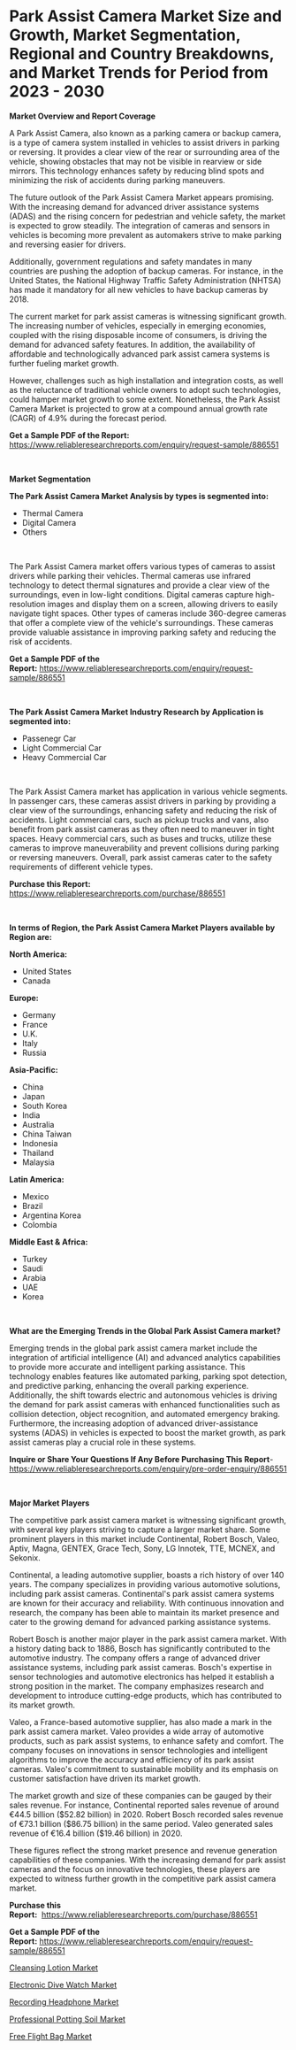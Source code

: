 <p><h1>Park Assist Camera Market Size and Growth, Market Segmentation, Regional and Country Breakdowns, and Market Trends for Period from 2023 -  2030</h1></p><p><strong>Market Overview and Report Coverage</strong></p>
<p><p>A Park Assist Camera, also known as a parking camera or backup camera, is a type of camera system installed in vehicles to assist drivers in parking or reversing. It provides a clear view of the rear or surrounding area of the vehicle, showing obstacles that may not be visible in rearview or side mirrors. This technology enhances safety by reducing blind spots and minimizing the risk of accidents during parking maneuvers.</p><p>The future outlook of the Park Assist Camera Market appears promising. With the increasing demand for advanced driver assistance systems (ADAS) and the rising concern for pedestrian and vehicle safety, the market is expected to grow steadily. The integration of cameras and sensors in vehicles is becoming more prevalent as automakers strive to make parking and reversing easier for drivers.</p><p>Additionally, government regulations and safety mandates in many countries are pushing the adoption of backup cameras. For instance, in the United States, the National Highway Traffic Safety Administration (NHTSA) has made it mandatory for all new vehicles to have backup cameras by 2018.</p><p>The current market for park assist cameras is witnessing significant growth. The increasing number of vehicles, especially in emerging economies, coupled with the rising disposable income of consumers, is driving the demand for advanced safety features. In addition, the availability of affordable and technologically advanced park assist camera systems is further fueling market growth.</p><p>However, challenges such as high installation and integration costs, as well as the reluctance of traditional vehicle owners to adopt such technologies, could hamper market growth to some extent. Nonetheless, the Park Assist Camera Market is projected to grow at a compound annual growth rate (CAGR) of 4.9% during the forecast period.</p></p>
<p><strong>Get a Sample PDF of the Report:</strong> <a href="https://www.reliableresearchreports.com/enquiry/request-sample/886551">https://www.reliableresearchreports.com/enquiry/request-sample/886551</a></p>
<p>&nbsp;</p>
<p><strong>Market Segmentation</strong></p>
<p><strong>The Park Assist Camera Market Analysis by types is segmented into:</strong></p>
<p><ul><li>Thermal Camera</li><li>Digital Camera</li><li>Others</li></ul></p>
<p>&nbsp;</p>
<p><p>The Park Assist Camera market offers various types of cameras to assist drivers while parking their vehicles. Thermal cameras use infrared technology to detect thermal signatures and provide a clear view of the surroundings, even in low-light conditions. Digital cameras capture high-resolution images and display them on a screen, allowing drivers to easily navigate tight spaces. Other types of cameras include 360-degree cameras that offer a complete view of the vehicle's surroundings. These cameras provide valuable assistance in improving parking safety and reducing the risk of accidents.</p></p>
<p><strong>Get a Sample PDF of the Report:</strong>&nbsp;<a href="https://www.reliableresearchreports.com/enquiry/request-sample/886551">https://www.reliableresearchreports.com/enquiry/request-sample/886551</a></p>
<p>&nbsp;</p>
<p><strong>The Park Assist Camera Market Industry Research by Application is segmented into:</strong></p>
<p><ul><li>Passenegr Car</li><li>Light Commercial Car</li><li>Heavy Commercial Car</li></ul></p>
<p>&nbsp;</p>
<p><p>The Park Assist Camera market has application in various vehicle segments. In passenger cars, these cameras assist drivers in parking by providing a clear view of the surroundings, enhancing safety and reducing the risk of accidents. Light commercial cars, such as pickup trucks and vans, also benefit from park assist cameras as they often need to maneuver in tight spaces. Heavy commercial cars, such as buses and trucks, utilize these cameras to improve maneuverability and prevent collisions during parking or reversing maneuvers. Overall, park assist cameras cater to the safety requirements of different vehicle types.</p></p>
<p><strong>Purchase this Report:</strong>&nbsp; <a href="https://www.reliableresearchreports.com/purchase/886551">https://www.reliableresearchreports.com/purchase/886551</a></p>
<p>&nbsp;</p>
<p><strong>In terms of Region, the Park Assist Camera Market Players available by Region are:</strong></p>
<p>
    <p> <strong> North America: </strong>
        <ul>
            <li>United States</li>
            <li>Canada</li>
        </ul>
        </p> 
    <p> <strong> Europe: </strong>
        <ul>
            <li>Germany</li>
            <li>France</li>
            <li>U.K.</li>
            <li>Italy</li>
            <li>Russia</li>
        </ul>
        </p> 
    <p> <strong> Asia-Pacific: </strong>
        <ul>
            <li>China</li>
            <li>Japan</li>
            <li>South Korea</li>
            <li>India</li>
            <li>Australia</li>
            <li>China Taiwan</li>
            <li>Indonesia</li>
            <li>Thailand</li>
            <li>Malaysia</li>
        </ul>
        </p> 
    <p> <strong> Latin America: </strong>
        <ul>
            <li>Mexico</li>
            <li>Brazil</li>
            <li>Argentina Korea</li>
            <li>Colombia</li>
        </ul>
        </p> 
    <p> <strong> Middle East & Africa: </strong>
        <ul>
            <li>Turkey</li>
            <li>Saudi</li>
            <li>Arabia</li>
            <li>UAE</li>
            <li>Korea</li>
        </ul>
    </p>
    </p>
<p>&nbsp;</p>
<p><strong>What are the Emerging Trends in the Global Park Assist Camera market?</strong></p>
<p><p>Emerging trends in the global park assist camera market include the integration of artificial intelligence (AI) and advanced analytics capabilities to provide more accurate and intelligent parking assistance. This technology enables features like automated parking, parking spot detection, and predictive parking, enhancing the overall parking experience. Additionally, the shift towards electric and autonomous vehicles is driving the demand for park assist cameras with enhanced functionalities such as collision detection, object recognition, and automated emergency braking. Furthermore, the increasing adoption of advanced driver-assistance systems (ADAS) in vehicles is expected to boost the market growth, as park assist cameras play a crucial role in these systems.</p></p>
<p><strong>Inquire or Share Your Questions If Any Before Purchasing This Report</strong>- <a href="https://www.reliableresearchreports.com/enquiry/pre-order-enquiry/886551">https://www.reliableresearchreports.com/enquiry/pre-order-enquiry/886551</a></p>
<p>&nbsp;</p>
<p><strong>Major Market Players</strong></p>
<p><p>The competitive park assist camera market is witnessing significant growth, with several key players striving to capture a larger market share. Some prominent players in this market include Continental, Robert Bosch, Valeo, Aptiv, Magna, GENTEX, Grace Tech, Sony, LG Innotek, TTE, MCNEX, and Sekonix.</p><p>Continental, a leading automotive supplier, boasts a rich history of over 140 years. The company specializes in providing various automotive solutions, including park assist cameras. Continental's park assist camera systems are known for their accuracy and reliability. With continuous innovation and research, the company has been able to maintain its market presence and cater to the growing demand for advanced parking assistance systems.</p><p>Robert Bosch is another major player in the park assist camera market. With a history dating back to 1886, Bosch has significantly contributed to the automotive industry. The company offers a range of advanced driver assistance systems, including park assist cameras. Bosch's expertise in sensor technologies and automotive electronics has helped it establish a strong position in the market. The company emphasizes research and development to introduce cutting-edge products, which has contributed to its market growth.</p><p>Valeo, a France-based automotive supplier, has also made a mark in the park assist camera market. Valeo provides a wide array of automotive products, such as park assist systems, to enhance safety and comfort. The company focuses on innovations in sensor technologies and intelligent algorithms to improve the accuracy and efficiency of its park assist cameras. Valeo's commitment to sustainable mobility and its emphasis on customer satisfaction have driven its market growth.</p><p>The market growth and size of these companies can be gauged by their sales revenue. For instance, Continental reported sales revenue of around €44.5 billion ($52.82 billion) in 2020. Robert Bosch recorded sales revenue of €73.1 billion ($86.75 billion) in the same period. Valeo generated sales revenue of €16.4 billion ($19.46 billion) in 2020.</p><p>These figures reflect the strong market presence and revenue generation capabilities of these companies. With the increasing demand for park assist cameras and the focus on innovative technologies, these players are expected to witness further growth in the competitive park assist camera market.</p></p>
<p><strong>Purchase this Report:</strong>&nbsp;&nbsp;<a href="https://www.reliableresearchreports.com/purchase/886551">https://www.reliableresearchreports.com/purchase/886551</a></p>
<p></p>
<p><strong>Get a Sample PDF of the Report:</strong>&nbsp;<a href="https://www.reliableresearchreports.com/enquiry/request-sample/886551">https://www.reliableresearchreports.com/enquiry/request-sample/886551</a></p>
<p><p><a href="https://medium.com/@andrewhills1925/cleansing-lotion-market-size-reveals-the-best-marketing-channels-in-global-industry-107aca15ee0d">Cleansing Lotion Market</a></p><p><a href="https://medium.com/@nelsonhauck/electronic-dive-watch-market-size-and-market-trends-complete-industry-overview-2023-to-2030-a7b5c2a77435">Electronic Dive Watch Market</a></p><p><a href="https://medium.com/@leliajewess/recording-headphone-market-exploring-market-share-market-trends-and-future-growth-5dbecdc82919">Recording Headphone Market</a></p><p><a href="https://medium.com/@vergiekunze/professional-potting-soil-market-size-reveals-the-best-marketing-channels-in-global-industry-bb820fefaa16">Professional Potting Soil Market</a></p><p><a href="https://medium.com/@lacyquitzon/decoding-free-flight-bag-market-metrics-market-share-trends-and-growth-patterns-e9fd57146f5a">Free Flight Bag Market</a></p></p>